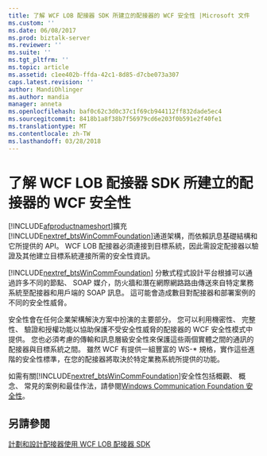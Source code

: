 ```yaml
---
title: 了解 WCF LOB 配接器 SDK 所建立的配接器的 WCF 安全性 |Microsoft 文件
ms.custom: ''
ms.date: 06/08/2017
ms.prod: biztalk-server
ms.reviewer: ''
ms.suite: ''
ms.tgt_pltfrm: ''
ms.topic: article
ms.assetid: c1ee402b-ffda-42c1-8d85-d7cbe073a307
caps.latest.revision: ''
author: MandiOhlinger
ms.author: mandia
manager: anneta
ms.openlocfilehash: baf0c62c3d0c37c1f69cb944112ff832dade5ec4
ms.sourcegitcommit: 8418b1a8f38b7f56979cd6e203f0b591e2f40fe1
ms.translationtype: MT
ms.contentlocale: zh-TW
ms.lasthandoff: 03/28/2018
---
```

# <a name="understand-wcf-security-on-the-adapter-created-with-the-wcf-lob-adapter-sdk"></a>了解 WCF LOB 配接器 SDK 所建立的配接器的 WCF 安全性
[!INCLUDE[afproductnameshort](../../includes/afproductnameshort-md.md)]擴充[!INCLUDE[nextref_btsWinCommFoundation](../../includes/nextref-btswincommfoundation-md.md)]通道架構，而依賴訊息基礎結構和它所提供的 API。  WCF LOB 配接器必須連接到目標系統，因此需設定配接器以驗證及其他建立目標系統連接所需的安全性資訊。  
  
 [!INCLUDE[nextref_btsWinCommFoundation](../../includes/nextref-btswincommfoundation-md.md)] 分散式程式設計平台根據可以通過許多不同的節點、 SOAP 媒介，防火牆和潛在網際網路路由傳送來自特定業務系統至配接器和用戶端的 SOAP 訊息。 這可能會造成數目對配接器和部署案例的不同的安全性威脅。  
  
 安全性會在任何企業架構解決方案中扮演的主要部分。 您可以利用機密性、 完整性、 驗證和授權功能以協助保護不受安全性威脅的配接器的 WCF 安全性模式中提供。 您也必須考慮的傳輸和訊息層級安全性來保護這些兩個實體之間的通訊的配接器與目標系統之間。 雖然 WCF 有提供一組豐富的 WS-* 規格，實作這些進階的安全性標準，在您的配接器將取決於特定業務系統所提供的功能。  
  
 如需有關[!INCLUDE[nextref_btsWinCommFoundation](../../includes/nextref-btswincommfoundation-md.md)]安全性包括概觀、 概念、 常見的案例和最佳作法，請參閱[Windows Communication Foundation 安全性](https://msdn.microsoft.com/library/ms732362.aspx)。
  
## <a name="see-also"></a>另請參閱  
 [計劃和設計配接器使用 WCF LOB 配接器 SDK](../../adapters-and-accelerators/wcf-lob-adapter-sdk/plan-and-design-an-adapter-using-the-wcf-lob-adapter-sdk.md)